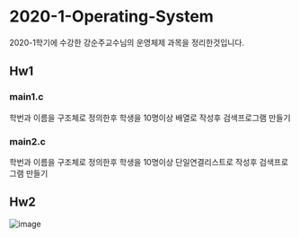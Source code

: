 # 2020-1-Operating-System  
2020-1학기에 수강한 강순주교수님의 운영체제 과목을 정리한것입니다.  

## Hw1  
### main1.c
학번과 이름을 구조체로 정의한후 학생을 10명이상 배열로 작성후 검색프로그램 만들기  

### main2.c  
학번과 이름을 구조체로 정의한후 학생을 10명이상 단일연결리스트로 작성후 검색프로그램 만들기  

## Hw2  
![image](https://user-images.githubusercontent.com/64358334/102441875-8230a500-4066-11eb-86eb-6762936ef457.png)  





